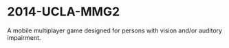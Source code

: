 2014-UCLA-MMG2
==============

A mobile multiplayer game designed for persons with vision and/or auditory impairment.
